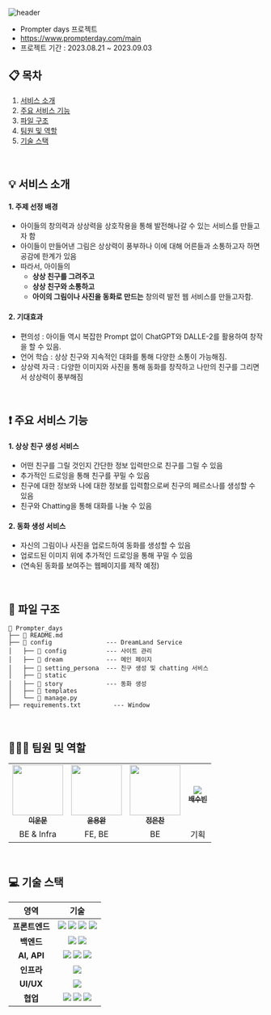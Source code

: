![header](https://capsule-render.vercel.app/api?type=waving&color=auto&height=300&section=header&text=DreamLand%20Project&fontSize=90)

- Prompter days 프로젝트
- https://www.prompterday.com/main
- 프로젝트 기간 : 2023.08.21 ~ 2023.09.03

## 📋 목차
1. [서비스 소개](#-서비스-소개)
2. [주요 서비스 기능](#-주요-서비스-기능)
3. [파일 구조](#-파일-구조)
4. [팀원 및 역할](#-팀원-및-역할)
5. [기술 스택](#-기술-스택)
<br>

## 💡 서비스 소개
#### 1. 주제 선정 배경
- 아이들의 창의력과 상상력을 상호작용을 통해 발전해나갈 수 있는 서비스를 만들고자 함
- 아이들이 만들어낸 그림은 상상력이 풍부하나 이에 대해 어른들과 소통하고자 하면 공감에 한계가 있음
- 따라서, 아이들의
  - <b>상상 친구를 그려주고</b>
  - <b>상상 친구와 소통하고</b>
  - <b>아이의 그림이나 사진을 동화로 만드는</b> 창의력 발전 웹 서비스를 만들고자함.
#### 2. 기대효과
- 편의성 : 아이들 역시 복잡한 Prompt 없이 ChatGPT와 DALLE-2를 활용하여 창작을 할 수 있음.
- 언어 학습 : 상상 친구와 지속적인 대화를 통해 다양한 소통이 가능해짐.
- 상상력 자극 : 다양한 이미지와 사진을 통해 동화를 창작하고 나만의 친구를 그리면서 상상력이 풍부해짐
<br>

## ❗ 주요 서비스 기능
#### 1. 상상 친구 생성 서비스
- 어떤 친구를 그릴 것인지 간단한 정보 입력만으로 친구를 그릴 수 있음
- 추가적인 드로잉을 통해 친구를 꾸밀 수 있음
- 친구에 대한 정보와 나에 대한 정보를 입력함으로써 친구의 페르소나를 생성할 수 있음
- 친구와 Chatting을 통해 대화를 나눌 수 있음
#### 2. 동화 생성 서비스
- 자신의 그림이나 사진을 업로드하여 동화를 생성할 수 있음
- 업로드된 이미지 위에 추가적인 드로잉을 통해 꾸밀 수 있음
- (연속된 동화를 보여주는 웹페이지를 제작 예정)
<br>

## 📂 파일 구조
```
📁 Prompter_days
├── 📃 README.md
├── 📁 config               --- DreamLand Service 
│   ├── 📁 config           --- 사이트 관리
│   ├── 📁 dream            --- 메인 페이지
│   ├── 📁 setting_persona  --- 친구 생성 및 chatting 서비스
│   ├── 📁 static           
│   ├── 📁 story            --- 동화 생성
│   ├── 📁 templates    
│   └── 📃 manage.py 
├── requirements.txt         --- Window
```
<br>

## 🧑‍🤝‍🧑 팀원 및 역할
<table>
  <tbody>
    <tr>
      <td align="center">
        <a href="https://github.com/ttoro-lee">
          <img src="https://avatars.githubusercontent.com/u/80229922?v=4" width="100px;">  <br>
          <sub><b>이운문</b></sub>
        </a>
      </td>
      <td align="center">
        <a href="https://github.com/ayocado">
          <img src="https://avatars.githubusercontent.com/u/89889583?v=4" width="100px;">  <br>
          <sub><b>윤용완</b></sub>
        </a>
      </td>
      <td align="center">
        <a href="https://github.com/EunchanJeong">
          <img src="https://avatars.githubusercontent.com/u/89077219?v=4" width="100px;">  <br>
          <sub><b>정은찬</b></sub>
        </a>
      </td>
      <td align="center">
        <a href="https://github.com/waterbean0143">
          <img src="https://avatars.githubusercontent.com/u/102143428?v=4"><br>
          <sub><b>배수빈</b></sub>
        </a>
      </td>
    </tr>
    <tr>
      <td align="center">BE & Infra</td>
      <td align="center">FE, BE</td>
      <td align="center">BE</td>
      <td align="center">기획</td>
    </tr>
  </tbody>
</table>
<br>

## 💻 기술 스택
<table>
  <thead>
    <tr>
      <th align='center'>영역</th>
      <th align='center'>기술</th>
    </tr>
  </thead>
  <tbody>
    <tr>
      <td align='center'><strong>프론트엔드</strong></td>
      <td align='center'>
        <img src="https://img.shields.io/badge/HTML5-E34F26?style=for-the-badge&logo=HTML5&logoColor=white">
        <img src="https://img.shields.io/badge/CSS3-1572B6?style=for-the-badge&logo=CSS3&logoColor=white">
        <img src="https://img.shields.io/badge/javascript-F7DF1E?style=for-the-badge&logo=javascript&logoColor=white">
        <img src="https://img.shields.io/badge/jquery-0769AD?style=for-the-badge&logo=jquery&logoColor=white">
      </td>
    </tr>
    <tr>
      <td align='center'><strong>백엔드</strong></td>
      <td align='center'>
        <img src="https://img.shields.io/badge/django-092E20?style=for-the-badge&logo=django&logoColor=white">
        <img src="https://img.shields.io/badge/sqlite-003B57?style=for-the-badge&logo=sqlite&logoColor=white">
      </td>
    </tr>
    <tr>
      <td align='center'><strong>AI, API</strong></td>
      <td align='center'>
        <img src="https://img.shields.io/badge/Python-3776AB?style=for-the-badge&logo=Python&logoColor=white">
        <img src="https://img.shields.io/badge/openai-412991?style=for-the-badge&logo=openai&logoColor=white">
        <img src="https://img.shields.io/badge/google-4285F4?style=for-the-badge&logo=google&logoColor=white">
      </td>
    </tr>
    <tr>
      <td align='center'><strong>인프라</strong></td>
      <td align='center'>
        <img src="https://img.shields.io/badge/pythonanywhere-1D9FD7?style=for-the-badge&logo=pythonanywhere&logoColor=white"/>
      </td>
    </tr>
    <tr>
      <td align='center'><strong>UI/UX</strong></td>
      <td align='center'>
        <img src="https://img.shields.io/badge/figma-F24E1E?style=for-the-badge&logo=figma&logoColor=white">
      </td>
    </tr>
    <tr>
      <td align='center'><strong>협업</strong></td>
      <td align='center'>
        <img src="https://img.shields.io/badge/notion-000000?style=for-the-badge&logo=notion&logoColor=white">
        <img src="https://img.shields.io/badge/discord-5865F2?style=for-the-badge&logo=discord&logoColor=white">
        <img src="https://img.shields.io/badge/github-181717?style=for-the-badge&logo=github&logoColor=white">
      </td>
    </tr>
  </tbody>
</table>
